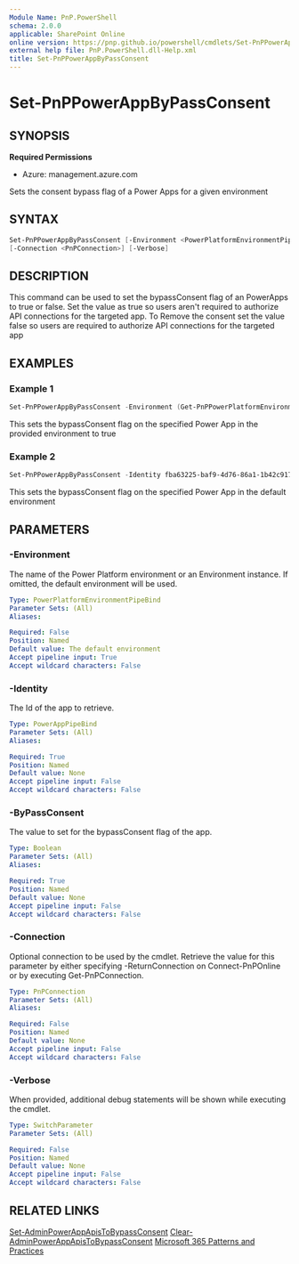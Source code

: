 ```yaml
---
Module Name: PnP.PowerShell
schema: 2.0.0
applicable: SharePoint Online
online version: https://pnp.github.io/powershell/cmdlets/Set-PnPPowerAppByPassConsent.html
external help file: PnP.PowerShell.dll-Help.xml
title: Set-PnPPowerAppByPassConsent
---
```

  
# Set-PnPPowerAppByPassConsent

## SYNOPSIS

**Required Permissions**

* Azure: management.azure.com

Sets the consent bypass flag of a Power Apps for a given environment


## SYNTAX

```powershell
Set-PnPPowerAppByPassConsent [-Environment <PowerPlatformEnvironmentPipeBind>] [-Identity <PowerAppPipeBind> -ByPassConsent <Boolean>] 
[-Connection <PnPConnection>] [-Verbose]
```

## DESCRIPTION
This command can be used to set the bypassConsent flag of an PowerApps to true or false. Set the value as true so users aren't required to authorize API connections for the targeted app. To Remove the consent set the value false so users are required to authorize API connections for the targeted app

## EXAMPLES

### Example 1
```powershell
Set-PnPPowerAppByPassConsent -Environment (Get-PnPPowerPlatformEnvironment -Identity "myenvironment") -Identity fba63225-baf9-4d76-86a1-1b42c917a182 -ByPassConsent true
```
This sets the bypassConsent flag on the specified Power App in the provided environment to true

### Example 2
```powershell
Set-PnPPowerAppByPassConsent -Identity fba63225-baf9-4d76-86a1-1b42c917a182 -ByPassConsent false
```
This sets the bypassConsent flag on the specified Power App in the default environment

## PARAMETERS

### -Environment
The name of the Power Platform environment or an Environment instance. If omitted, the default environment will be used.

```yaml
Type: PowerPlatformEnvironmentPipeBind
Parameter Sets: (All)
Aliases:

Required: False
Position: Named
Default value: The default environment
Accept pipeline input: True
Accept wildcard characters: False
```

### -Identity
The Id of the app to retrieve.

```yaml
Type: PowerAppPipeBind
Parameter Sets: (All)
Aliases:

Required: True
Position: Named
Default value: None
Accept pipeline input: False
Accept wildcard characters: False
```

### -ByPassConsent
The value to set for the bypassConsent flag of the app.

```yaml
Type: Boolean
Parameter Sets: (All)
Aliases:

Required: True
Position: Named
Default value: None
Accept pipeline input: False
Accept wildcard characters: False
```

### -Connection
Optional connection to be used by the cmdlet.
Retrieve the value for this parameter by either specifying -ReturnConnection on Connect-PnPOnline or by executing Get-PnPConnection.

```yaml
Type: PnPConnection
Parameter Sets: (All)
Aliases:

Required: False
Position: Named
Default value: None
Accept pipeline input: False
Accept wildcard characters: False
```

### -Verbose
When provided, additional debug statements will be shown while executing the cmdlet.

```yaml
Type: SwitchParameter
Parameter Sets: (All)

Required: False
Position: Named
Default value: None
Accept pipeline input: False
Accept wildcard characters: False
```

## RELATED LINKS

[Set-AdminPowerAppApisToBypassConsent](https://learn.microsoft.com/powershell/module/microsoft.powerapps.administration.powershell/set-adminpowerappapistobypassconsent)
[Clear-AdminPowerAppApisToBypassConsent](https://learn.microsoft.com/powershell/module/microsoft.powerapps.administration.powershell/clear-adminpowerappapistobypassconsent)
[Microsoft 365 Patterns and Practices](https://aka.ms/m365pnp)